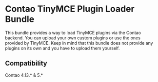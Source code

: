 # Contao TinyMCE Plugin Loader Bundle

This bundle provides a way to load TinyMCE plugins via the Contao backend. You can upload your own custom plugins or use the ones provided by TinyMCE.
Keep in mind that this bundle does not provide any plugins on its own and you have to upload them yourself.

## Compatibility

Contao 4.13.* & 5.*